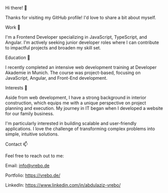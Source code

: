 Hi there! 👋

Thanks for visiting my GitHub profile! I'd love to share a bit about myself.

Work 🔭

I'm a Frontend Developer specializing in JavaScript, TypeScript, and Angular. I'm actively seeking junior developer roles where I can contribute to impactful projects and broaden my skill set.

Education 🌱

I recently completed an intensive web development training at Developer Akademie in Munich. The course was project-based, focusing on JavaScript, Angular, and Front-End development.

Interests 🤔

Aside from web development, I have a strong background in interior construction, which equips me with a unique perspective on project planning and execution. My journey in IT began when I developed a website for our family business.

I'm particularly interested in building scalable and user-friendly applications. I love the challenge of transforming complex problems into simple, intuitive solutions.

Contact 📫

Feel free to reach out to me:

Email: info@vrebo.de

Portfolio: https://vrebo.de/

LinkedIn: https://www.linkedin.com/in/abdulaziz-vrebo/

